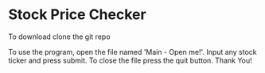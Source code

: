 
# Stock Price Checker

To download clone the git repo

To use the program, open the file named 'Main - Open me!'. 
Input any stock ticker and press submit. 
To close the file press the quit button. 
Thank You!
